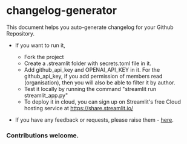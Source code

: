 # changelog-generator

This document helps you auto-generate changelog for your Github Repository.

* If you want to run it,
    * Fork the project
    * Create a .streamlit folder with secrets.toml file in it.
    * Add github_api_key and OPENAI_API_KEY in it. For the github_api_key, if you add permission of members read (organisation), then you will also be able to filter it by author.
    * Test it locally by running the command "streamlit run streamlit_app.py"
    * To deploy it in cloud, you can sign up on Streamlit's free Cloud hosting service at https://share.streamlit.io/


* If you have any feedback or requests, please raise them - [here](https://github.com/DrDroidLab/changelog-generator/issues).
### Contributions welcome.
